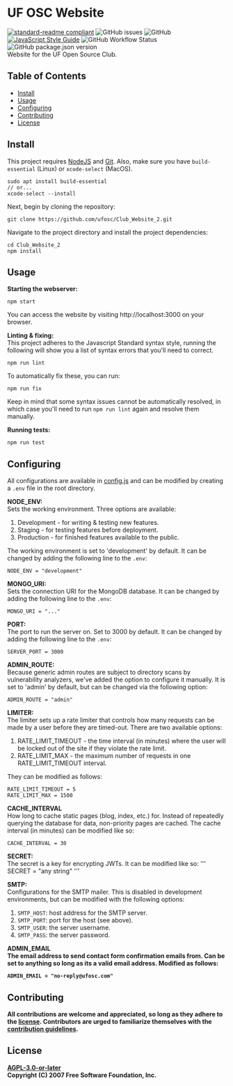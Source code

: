 # UF OSC Website
[![standard-readme compliant](https://img.shields.io/badge/readme%20style-standard-brightgreen.svg?style=flat-square)](https://github.com/RichardLitt/standard-readme) ![GitHub issues](https://img.shields.io/github/issues-raw/ufosc/Club_Website_2) ![GitHub](https://img.shields.io/github/license/ufosc/Club_Website_2) [![JavaScript Style Guide](https://img.shields.io/badge/code_style-standard-brightgreen.svg)](https://standardjs.com) ![GitHub Workflow Status](https://img.shields.io/github/workflow/status/ufosc/Club_Website_2/Node.js%20CI) ![GitHub package.json version](https://img.shields.io/github/package-json/v/ufosc/Club_Website_2)
<br/>
Website for the UF Open Source Club.

## Table of Contents
- [Install](#install)
- [Usage](#usage)
- [Configuring](#configuring)
- [Contributing](#contributing)
- [License](#license)

## Install
This project requires [NodeJS](https://nodejs.org/en/) and [Git](https://git-scm.com). Also, make sure you have `build-essential` (Linux) or `xcode-select` (MacOS).
```
sudo apt install build-essential
// or...
xcode-select --install
```

Next, begin by cloning the repository:
```
git clone https://github.com/ufosc/Club_Website_2.git
```

Navigate to the project directory and install the project dependencies:
```
cd Club_Website_2
npm install
```
## Usage
<b>Starting the webserver:</b>
```
npm start
```
You can access the website by visiting http://localhost:3000 on your browser.

<b>Linting & fixing:</b>
<br/>
This project adheres to the Javascript Standard syntax style, running the following will show you a list of syntax errors that you'll need to correct.
```
npm run lint
```
To automatically fix these, you can run:
```
npm run fix
```
Keep in mind that some syntax issues cannot be automatically resolved, in which case you'll need to run `npm run lint` again and resolve them manually.


<b>Running tests:</b>
```
npm run test
```
## Configuring
All configurations are available in [config.js](config.js) and can be modified by creating a `.env` file in the root directory.

<b> NODE_ENV: </b><br>
Sets the working environment. Three options are available:
1. Development - for writing & testing new features.
2. Staging - for testing features before deployment.
3. Production - for finished features available to the public.

The working environment is set to 'development' by default. It can be changed by adding the following line to the `.env`:
```
NODE_ENV = "development"
```

<b> MONGO_URI: </b><br>
Sets the connection URI for the MongoDB database. It can be changed by adding the following line to the `.env`:
```
MONGO_URI = "..."
```

<b>PORT:</b><br>
The port to run the server on. Set to 3000 by default. It can be changed by adding the following line to the `.env`:
```
SERVER_PORT = 3000
```

<b>ADMIN_ROUTE:</b><br>
Because generic admin routes are subject to directory scans by vulnerability analyzers, we've added the option to configure it manually. It is set to 'admin' by default, but can be changed via the following option:
```
ADMIN_ROUTE = "admin"
```

<b>LIMITER:</b><br>
The limiter sets up a rate limiter that controls how many requests can be made by a user before they are timed-out. There are two available options:
1. RATE_LIMIT_TIMEOUT - the time interval (in minutes) where the user will be locked out of the site if they violate the rate limit.
2. RATE_LIMIT_MAX - the maximum number of requests in one RATE_LIMIT_TIMEOUT interval.

They can be modified as follows:
```
RATE_LIMIT_TIMEOUT = 5
RATE_LIMIT_MAX = 1500
```

<b>CACHE_INTERVAL</b><br>
How long to cache static pages (blog, index, etc.) for. Instead of repeatedly querying the database for data, non-priority pages are cached. The cache interval (in minutes) can be modified like so:
```
CACHE_INTERVAL = 30
```

<b>SECRET:</b><br>
The secret is a key for encrypting JWTs. It can be modified like so:
'''
SECRET = "any string"
'''

<b>SMTP:</b><br>
Configurations for the SMTP mailer. This is disabled in development environments, but can be modified with the following options:
1. `SMTP_HOST`: host address for the SMTP server.
2. `SMTP_PORT`: port for the host (see above).
3. `SMTP_USER`: the server username.
4. `SMTP_PASS`: the server password.

<b>ADMIN_EMAIL<b><br>
The email address to send contact form confirmation emails from. Can be set to anything so long as its a valid email address. Modified as follows:
```
ADMIN_EMAIL = "no-reply@ufosc.com"
```

## Contributing
All contributions are welcome and appreciated, so long as they adhere to the [license](#license). Contributors are urged to familiarize themselves with the [contribution guidelines](CONTRIBUTING.md).
## License
[AGPL-3.0-or-later](LICENSE.md) <br/>
Copyright (C) 2007 Free Software Foundation, Inc.
